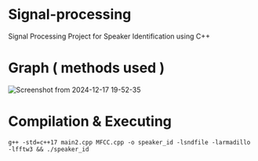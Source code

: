 # Signal-processing
Signal Processing Project for Speaker Identification using C++


# Graph ( methods used )


![Screenshot from 2024-12-17 19-52-35](https://github.com/user-attachments/assets/d0a6e5f0-0e0c-4a78-95d4-312061e4ac0c)



# Compilation & Executing

``g++ -std=c++17 main2.cpp MFCC.cpp -o speaker_id -lsndfile -larmadillo -lfftw3 && ./speaker_id``
